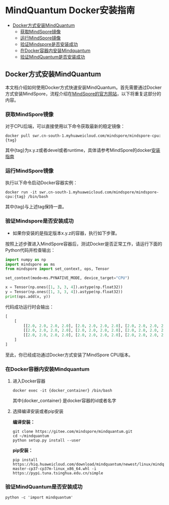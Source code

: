 # MindQuantum Docker安装指南

<!-- TOC --->

- [Docker方式安装MindQuantum](#docker方式安装mindquantum)
    - [获取MindSpore镜像](#获取mindspore镜像)
    - [运行MindSpore镜像](#运行mindspore镜像)
    - [验证Mindspore是否安装成功](#验证mindspore是否安装成功)
    - [在Docker容器内安装Mindquantum](#在docker容器内安装mindquantum)
    - [验证MindQuantum是否安装成功](#验证mindquantum是否安装成功)

<!-- TOC --->

## Docker方式安装MindQuantum

本文档介绍如何使用Docker方式快速安装MindQuantum。首先需要通过Docker方式安装MindSpore，流程介绍在[MindSpore的官方网站](https://www.mindspore.cn/install)，以下将重复这部分的内容。

### 获取MindSpore镜像

对于CPU后端，可以直接使用以下命令获取最新的稳定镜像：

```shell
docker pull swr.cn-south-1.myhuaweicloud.com/mindspore/mindspore-cpu:{tag}
```

其中{tag}为x.y.z或者devel或者runtime，具体请参考MindSpore的docker[安装指南](https://www.mindspore.cn/install)

### 运行MindSpore镜像

执行以下命令启动Docker容器实例：

```shell
docker run -it swr.cn-south-1.myhuaweicloud.com/mindspore/mindspore-cpu:{tag} /bin/bash
```

其中{tag}与上述tag保持一直。

### 验证Mindspore是否安装成功

- 如果你安装的是指定版本x.y.z的容器，执行如下步骤。

按照上述步骤进入MindSpore容器后，测试Docker是否正常工作，请运行下面的Python代码并检查输出：

```python
import numpy as np
import mindspore as ms
from mindspore import set_context, ops, Tensor

set_context(mode=ms.PYNATIVE_MODE, device_target="CPU")

x = Tensor(np.ones([1, 3, 3, 4]).astype(np.float32))
y = Tensor(np.ones([1, 3, 3, 4]).astype(np.float32))
print(ops.add(x, y))
```

代码成功运行时会输出：

```python
[
    [
        [[2.0, 2.0, 2.0, 2.0], [2.0, 2.0, 2.0, 2.0], [2.0, 2.0, 2.0, 2.0]],
        [[2.0, 2.0, 2.0, 2.0], [2.0, 2.0, 2.0, 2.0], [2.0, 2.0, 2.0, 2.0]],
        [[2.0, 2.0, 2.0, 2.0], [2.0, 2.0, 2.0, 2.0], [2.0, 2.0, 2.0, 2.0]],
    ]
]
```

至此，你已经成功通过Docker方式安装了MindSpore CPU版本。

### 在Docker容器内安装Mindquantum

1. 进入Docker容器

    ```shell
    docker exec -it {docker_container} /bin/bash
    ```

    其中{docker_container} 是docker容器的id或者名字

2. 选择编译安装或者pip安装

    **编译安装：**

    ```shell
    git clone https://gitee.com/mindspore/mindquantum.git
    cd ~/mindquantum
    python setup.py install --user
    ```

    **pip安装：**

    ```shell
    pip install https://hiq.huaweicloud.com/download/mindquantum/newest/linux/mindquantum-master-cp37-cp37m-linux_x86_64.whl -i https://pypi.tuna.tsinghua.edu.cn/simple
    ```

### 验证MindQuantum是否安装成功

```shell
python -c 'import mindquantum'
```

